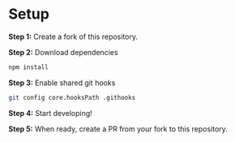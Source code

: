 # Setup

**Step 1:** Create a fork of this repository.

**Step 2:** Download dependencies
```bash
npm install
```

**Step 3:** Enable shared git hooks
```bash
git config core.hooksPath .githooks
```

**Step 4:** Start developing!

**Step 5:** When ready, create a PR from your fork to this repository.
